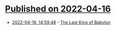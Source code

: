 # [Published on 2022-04-16](index.md)

* [2022-04-16, 14:59:48](https://news.ycombinator.com/item?id=31052835) - [The Last King of Babylon](https://www.archaeology.org/issues/458-2203/features/10334-babylon-nabonidus-last-king)
